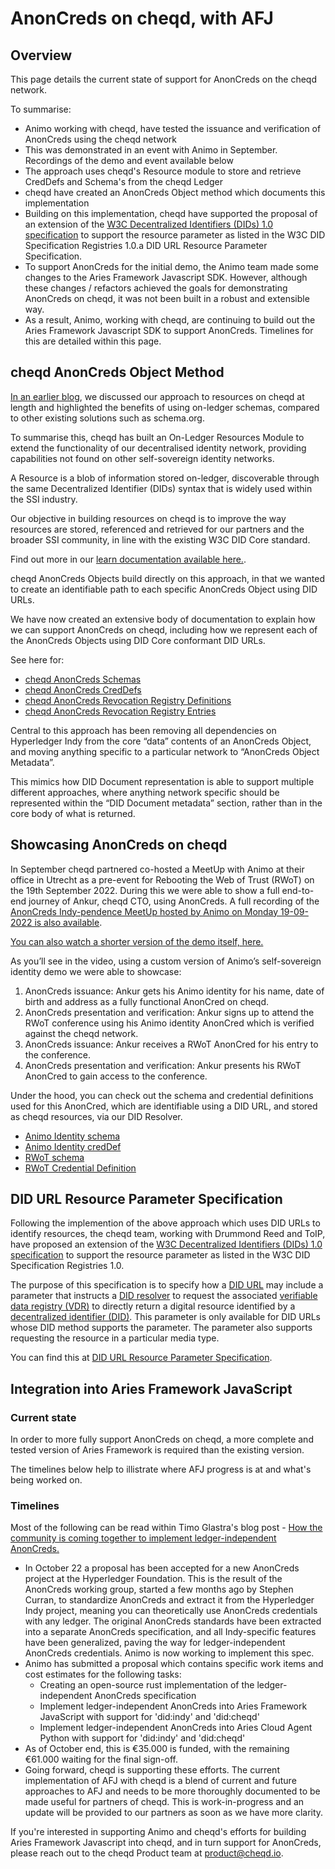 # AnonCreds on cheqd, with AFJ

## Overview

This page details the current state of support for AnonCreds on the cheqd network.

To summarise:

* Animo working with cheqd, have tested the issuance and verification of AnonCreds using the cheqd network
* This was demonstrated in an event with Animo in September. Recordings of the demo and event available below
* The approach uses cheqd's Resource module to store and retrieve CredDefs and Schema's from the cheqd Ledger
* cheqd have created an AnonCreds Object method which documents this implementation
* Building on this implementation, cheqd have supported the proposal of an extension of the [W3C Decentralized Identifiers (DIDs) 1.0 specification](https://www.w3.org/TR/did-core/) to support the resource parameter as listed in the W3C DID Specification Registries 1.0.a DID URL Resource Parameter Specification.
* To support AnonCreds for the initial demo, the Animo team made some changes to the Aries Framework Javascript SDK. However, although these changes / refactors achieved the goals for demonstrating AnonCreds on cheqd, it was not been built in a robust and extensible way.
* As a result, Animo, working with cheqd, are continuing to build out the Aries Framework Javascript SDK to support AnonCreds. Timelines for this are detailed within this page.

## cheqd AnonCreds Object Method

[In an earlier blog](https://blog.cheqd.io/our-approach-to-resources-on-ledger-25bf5690c975), we discussed our approach to resources on cheqd at length and highlighted the benefits of using on-ledger schemas, compared to other existing solutions such as schema.org.

To summarise this, cheqd has built an On-Ledger Resources Module to extend the functionality of our decentralised identity network, providing capabilities not found on other self-sovereign identity networks.

A Resource is a blob of information stored on-ledger, discoverable through the same Decentralized Identifier (DIDs) syntax that is widely used within the SSI industry.

Our objective in building resources on cheqd is to improve the way resources are stored, referenced and retrieved for our partners and the broader SSI community, in line with the existing W3C DID Core standard.

Find out more in our [learn documentation available here.](https://learn.cheqd.io/overview/introduction-to-decentralised-identity/what-is-an-on-ledger-resource).

cheqd AnonCreds Objects build directly on this approach, in that we wanted to create an identifiable path to each specific AnonCreds Object using DID URLs.

We have now created an extensive body of documentation to explain how we can support AnonCreds on cheqd, including how we represent each of the AnonCreds Objects using DID Core conformant DID URLs.

See here for:

* [cheqd AnonCreds Schemas](https://docs.cheqd.io/identity/ledger-resources/using-on-ledger-resources-to-support-anoncreds/schema-object)
* [cheqd AnonCreds CredDefs](https://docs.cheqd.io/identity/ledger-resources/using-on-ledger-resources-to-support-anoncreds/creddef-object)
* [cheqd AnonCreds Revocation Registry Definitions](https://docs.cheqd.io/identity/ledger-resources/using-on-ledger-resources-to-support-anoncreds/revocation-registry-definition-object)
* [cheqd AnonCreds Revocation Registry Entries](https://docs.cheqd.io/identity/ledger-resources/using-on-ledger-resources-to-support-anoncreds/revocation-registry-entry-object)

Central to this approach has been removing all dependencies on Hyperledger Indy from the core “data” contents of an AnonCreds Object, and moving anything specific to a particular network to “AnonCreds Object Metadata”.

This mimics how DID Document representation is able to support multiple different approaches, where anything network specific should be represented within the “DID Document metadata” section, rather than in the core body of what is returned.

## Showcasing AnonCreds on cheqd

In September cheqd partnered co-hosted a MeetUp with Animo at their office in Utrecht as a pre-event for Rebooting the Web of Trust (RWoT) on the 19th September 2022. During this we were able to show a full end-to-end journey of Ankur, cheqd CTO, using AnonCreds. A full recording of the [AnonCreds Indy-pendence MeetUp hosted by Animo on Monday 19-09-2022 is also available](https://www.youtube.com/watch?v=_a0BrtkkO5A&t=990s).

[You can also watch a shorter version of the demo itself, here.](https://www.youtube.com/watch?v=8ERjaB6iP48)

As you’ll see in the video, using a custom version of Animo’s self-sovereign identity demo we were able to showcase:

1. AnonCreds issuance: Ankur gets his Animo identity for his name, date of birth and address as a fully functional AnonCred on cheqd.
2. AnonCreds presentation and verification: Ankur signs up to attend the RWoT conference using his Animo identity AnonCred which is verified against the cheqd network.
3. AnonCreds issuance: Ankur receives a RWoT AnonCred for his entry to the conference.
4. AnonCreds presentation and verification: Ankur presents his RWoT AnonCred to gain access to the conference.

Under the hood, you can check out the schema and credential definitions used for this AnonCred, which are identifiable using a DID URL, and stored as cheqd resources, via our DID Resolver.

* [Animo Identity schema](https://resolver.cheqd.net/1.0/identifiers/did:cheqd:testnet:zB5wPyMGYL4LbT424Z7yXHm6nZrrLqZZ/resources/4e2ba734-ae3d-4ca3-9657-c717c3dd6184)
* [Animo Identity credDef](https://resolver.cheqd.net/1.0/identifiers/did:cheqd:testnet:z5S1LLTkKwdQkRFr7FQNw5pAtBXxdRhp/resources/e42e0d69-cc0b-473c-b30c-b5c6efd01249)
* [RWoT schema](https://resolver.cheqd.net/1.0/identifiers/did:cheqd:testnet:zB5wPyMGYL4LbT424Z7yXHm6nZrrLqZZ/resources/ea5168a0-1253-4819-abf5-f937fa8cac16)
* [RWoT Credential Definition](https://resolver.cheqd.net/1.0/identifiers/did:cheqd:testnet:zGgLTsq96mTsFcFBUCxX6k4kc5i5RNpY/resources/d68c9717-8809-465a-a67a-11f5db3f14f0)

## DID URL Resource Parameter Specification

Following the implemention of the above approach which uses DID URLs to identify resources, the cheqd team, working with Drummond Reed and ToIP, have proposed an extension of the [W3C Decentralized Identifiers (DIDs) 1.0 specification](https://www.w3.org/TR/did-core/) to support the resource parameter as listed in the W3C DID Specification Registries 1.0. 

The purpose of this specification is to specify how a [DID URL](https://www.w3.org/TR/did-core/#dfn-did-urls) may include a parameter that instructs a [DID resolver](https://www.w3.org/TR/did-core/#dfn-did-resolvers) to request the associated [verifiable data registry (VDR)](https://www.w3.org/TR/did-core/#dfn-verifiable-data-registry) to directly return a digital resource identified by a [decentralized identifier (DID)](https://www.w3.org/TR/did-core/#dfn-decentralized-identifiers). This parameter is only available for DID URLs whose DID method supports the parameter. The parameter also supports requesting the resource in a particular media type.

You can find this at [DID URL Resource Parameter Specification](https://wiki.trustoverip.org/display/HOME/DID+URL+Resource+Parameter+Specification).

## Integration into Aries Framework JavaScript

### Current state

In order to more fully support AnonCreds on cheqd, a more complete and tested version of Aries Framework is required than the existing version.

The timelines below help to illistrate where AFJ progress is at and what's being worked on.

### Timelines

Most of the following can be read within Timo Glastra's blog post - [How the community is coming together to implement ledger-independent AnonCreds.](https://animo.id/project/how-the-community-is-coming-together-to-implement-ledger-independent-anoncreds)

* In October 22 a proposal has been accepted for a new AnonCreds project at the Hyperledger Foundation. This is the result of the AnonCreds working group, started a few months ago by Stephen Curran, to standardize AnonCreds and extract it from the Hyperledger Indy project, meaning you can theoretically use AnonCreds credentials with any ledger. The original AnonCreds standards have been extracted into a separate AnonCreds specification, and all Indy-specific features have been generalized, paving the way for ledger-independent AnonCreds credentials. Animo is now working to implement this spec.
* Animo has submitted a proposal which contains specific work items and cost estimates for the following tasks:
  * Creating an open-source rust implementation of the ledger-independent AnonCreds specification
  * Implement ledger-independent AnonCreds into Aries Framework JavaScript with support for 'did:indy' and 'did:cheqd'
  * Implement ledger-independent AnonCreds into Aries Cloud Agent Python with support for 'did:indy' and 'did:cheqd'
* As of October end, this is €35.000 is funded, with the remaining €61.000 waiting for the final sign-off.
* Going forward, cheqd is supporting these efforts. The current implementation of AFJ with cheqd is a blend of current and future approaches to AFJ and needs to be more thoroughly documented to be made useful for partners of cheqd. This is work-in-progress and an update will be provided to our partners as soon as we have more clarity.

If you're interested in supporting Animo and cheqd's efforts for building Aries Framework Javascript into cheqd, and in turn support for AnonCreds, please reach out to the cheqd Product team at product@cheqd.io.
